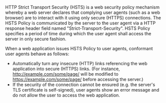 HTTP Strict Transport Security (HSTS) is a web security policy mechanism whereby a web server declares that complying user agents (such as a web browser) are to interact with it using only secure (HTTPS) connections. The HSTS Policy is communicated by the server to the user agent via a HTTP response header field named "Strict-Transport-Security". HSTS Policy specifies a period of time during which the user agent shall access the server in only secure fashion.

When a web application issues HSTS Policy to user agents, conformant user agents behave as follows: 
- Automatically turn any insecure (HTTP) links referencing the web application into secure (HTTPS) links. (For instance, http://example.com/some/page/ will be modified to https://example.com/some/page/ before accessing the server.)
- If the security of the connection cannot be ensured (e.g. the server's TLS certificate is self-signed), user agents show an error message and do not allow the user to access the web application.